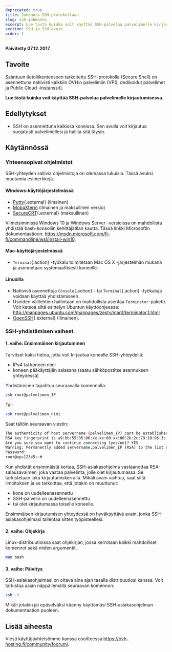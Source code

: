 ```yaml
---
deprecated: true
title: Johdanto SSH-protokollaan
slug: ssh-johdanto
excerpt: Lue tästä kuinka voit käyttää SSH-palvelua palvelimelle kirjautumisessa.
section: SSH ja SSH-avain
order: 1
---
```


**Päivitetty 07.12.2017**

## Tavoite

Salattuun tietoliikenteeseen tarkoitettu SSH-protokolla (Secure Shell) on asennettuna natiivisti kaikkiin OVH:n palvelimiin (VPS, dedikoidut palvelimet ja Public Cloud -instanssit). 

**Lue tästä kuinka voit käyttää SSH-palvelua palvelimelle kirjautumisessa.**

## Edellytykset

- SSH on asennettuna kaikissa koneissa. Sen avulla voit kirjautua suojatusti palvelimellesi ja hallita sitä täysin.


## Käytännössä

### Yhteensopivat ohjelmistot

SSH-yhteyden sallivia ohjelmistoja on olemassa lukuisia. Tässä avuksi muutamia esimerkkejä.

#### Windows-käyttöjärjestelmässä

- [Putty](http://www.putty.org/){.external} (ilmainen)
- [MobaXterm](https://mobaxterm.mobatek.net/) (ilmainen ja maksullinen versio)
- [SecureCRT](http://www.vandyke.com/products/securecrt/){.external} (maksullinen)

Viimeisimmissä Windows 10 ja Windows Server -versioissa on mahdollista yhdistää bash-konsoliin kehittäjätilan kautta. Tässä linkki Microsoftin dokumentaatioon: <https://msdn.microsoft.com/fi-fi/commandline/wsl/install-win10>.

#### Mac-käyttöjärjestelmässä

- `Terminal`{.action} -työkalu toimitetaan Mac OS X -järjestelmän mukana ja asennetaan systemaattisesti koneelle.


#### Linuxilla

- Natiivisti asennettuja `Console`{.action} - tai `Terminal`{.action} -työkaluja voidaan käyttää yhdistämiseen. 
- Useiden välilehtien hallintaan on mahdollista asentaa `Terminator`-paketti. Voit katsoa siitä esittelyn Ubuntun käyttöohjeessa: <http://manpages.ubuntu.com/manpages/zesty/man1/terminator.1.html>
- [OpenSSH](http://www.openssh.com){.external} (Ilmainen).


### SSH-yhdistämisen vaiheet

#### 1. vaihe: Ensimmäinen kirjautuminen

Tarvitset kaksi tietoa, jotta voit kirjautua koneelle SSH-yhteydellä:

- IPv4 tai koneen nimi
- koneen pääkäyttäjän salasana (saatu sähköpostitse asennuksen yhteydessä)


Yhdistäminen tapahtuu seuraavalla komennolla:


```sh
ssh root@palvelimen_IP
```

Tai: 

```sh
ssh root@palvelimen_nimi
```

Saat tällöin seuraavan viestin:

```sh
The authenticity of host servername (palvelimen_IP) cant be established.
RSA key fingerprint is a9:bb:55:35:86:xx:xx:00:xx:00:2b:2c:79:10:96:3c.
Are you sure you want to continue connecting (yes/no)? YES
Warning: Permanently added servername,palvelimen_IP (RSA) to the list of known hosts.
Password:
root@vps12345:~#
```

Kun yhdistät ensimmäistä kertaa, SSH-asiakasohjelma vastaanottaa RSA-salausavaimen, joka vastaa palvelinta, jolle olet kirjautumassa. Se tarkistetaan joka kirjautumiskerralla. Mikäli avain vaihtuu, saat siitä ilmoituksen ja se tarkoittaa, että jotakin on muuttunut:

- kone on uudelleenasennettu
- SSH-palvelin on uudelleenasennettu
- tai olet kirjautumassa toiselle koneelle.

Ensimmäisen kirjautumisen yhteydessä on hyväksyttävä avain, jonka SSH-asiakasohjelmasi tallentaa sitten työpisteellesi.


#### 2. vaihe: Ohjekirja

Linux-distribuutioissa saat ohjekirjan, jossa kerrotaan kaikki mahdolliset komennot sekä niiden argumentit.

```sh
man bash
```

#### 3. vaihe: Päivitys

SSH-asiakasohjelmasi on oltava aina ajan tasalla distribuutiosi kanssa. Voit tarkistaa asian näppäilemällä seuraavan komennon: 

```sh
ssh -V
```

Mikäli jotakin jäi epäselväksi käänny käyttämäsi SSH-asiakasohjelman dokumentaation puoleen.


## Lisää aiheesta

Viesti käyttäjäyhteisömme kanssa osoitteessa <https://ovh-hosting.fi/community/foorumi>.
